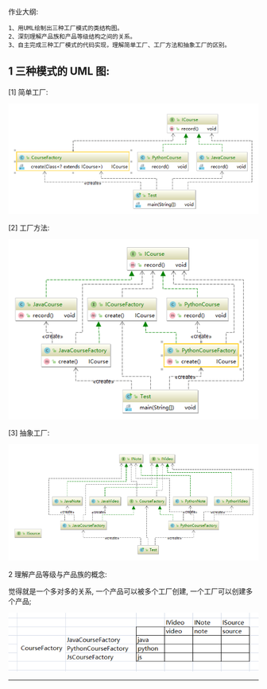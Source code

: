 作业大纲:

```
1、用UML绘制出三种工厂模式的类结构图。
2、深刻理解产品族和产品等级结构之间的关系。
3、自主完成三种工厂模式的代码实现，理解简单工厂、工厂方法和抽象工厂的区别。
```

## 1 三种模式的 UML 图:

\[1\] 简单工厂:

![](/assets/import_20191114214501.png)

\[2\] 工厂方法:

![](/assets/import_20191114214601.png)

\[3\] 抽象工厂:

![](/assets/import_20191114214602.png)

2 理解产品等级与产品族的概念:

觉得就是一个多对多的关系, 一个产品可以被多个工厂创建, 一个工厂可以创建多个产品;

![](/assets/import_20191114214701.png)

---



